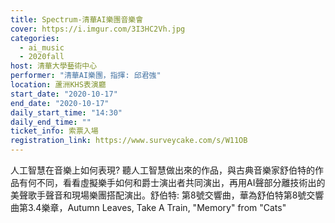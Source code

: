 ```yaml
---
title: Spectrum-清華AI樂團音樂會
cover: https://i.imgur.com/3I3HC2Vh.jpg
categories:
  - ai_music
  - 2020fall
host: 清華大學藝術中心
performer: "清華AI樂團，指揮: 邱君強"
location: 蘆洲KHS表演廳
start_date: "2020-10-17"
end_date: "2020-10-17"
daily_start_time: "14:30"
daily_end_time: ""
ticket_info: 索票入場
registration_link: https://www.surveycake.com/s/W11OB
---
```

人工智慧在音樂上如何表現? 聽人工智慧做出來的作品，與古典音樂家舒伯特的作品有何不同，看看虛擬樂手如何和爵士演出者共同演出，再用AI聲部分離技術出的美聲歌手聲音和現場樂團搭配演出。舒伯特: 第8號交響曲，華為舒伯特第8號交響曲第3.4樂章，Autumn Leaves, Take A Train, "Memory" from "Cats"